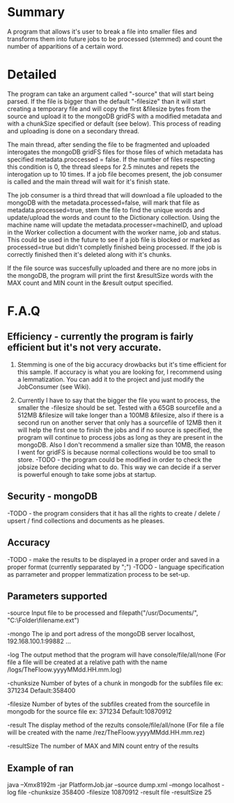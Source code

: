 # Summary

A program that allows it's user to break a file into smaller files and transforms them into future jobs to be processed (stemmed) and count the number of apparitions of a certain word.

# Detailed

The program can take an argument called "-source" that will start being parsed. If the file is bigger than the default "-filesize" than it will start creating a temporary file and will copy the first &filesize bytes from the source and upload it to the mongoDB gridFS with a modified metadata and with a chunkSize specified or default (see below). This process of reading and uploading is done on a secondary thread.

The main thread, after sending the file to be fragmented and uploaded interogates the mongoDB gridFS files for those files of which metadata has specified metadata.proccessed = false. If the number of files respecting this condition is 0, the thread sleeps for 2.5 minutes and repets the interogation up to 10 times. If a job file becomes present, the job consumer is called and the main thread will wait for it's finish state.

The job consumer is a third thread that will download a file uploaded to the mongoDB with the metadata.processed=false, will mark that file as metadata.processed=true, stem the file to find the unique words and update/upload the words and count to the Dictionary collection. Using the machine name will update the metadata.processer=machineID, and upload in the Worker collection a document with the worker name, job and status. This could be used in the future to see if a job file is blocked or marked as processed=true but didn't completly finished being processed. If the job is correctly finished then it's deleted along with it's chunks.

If the file source was succesfully uploaded and there are no more jobs in the mongoDB, the program will print the first &resultSize words with the MAX count and MIN count in the &result output specified.

# F.A.Q

## Efficiency - currently the program is fairly efficient but it's not very accurate. 

 1. Stemming is one of the big accuracy drowbacks but it's time efficient for this sample. If accuracy is what you are looking for, I recommend using a lemmatization. You can add it to the project and just modify the JobConsumer (see Wiki).

 2. Currently I have to say that the bigger the file you want to process, the smaller the -filesize should be set. Tested with a 65GB sourcefile and a 512MB &filesize will take longer than a 100MB &filesize, also if there is a second run on another server that only has a sourcefile of 12MB then it will help the first one to finish the jobs and if no source is specified, the program will continue to process jobs as long as they are present in the mongoDB. Also I don't recommend a smaller size than 10MB, the reason I went for gridFS is because normal collections would be too small to store.
 -TODO - the program could be modified in order to check the jobsize before deciding what to do. This way we can decide if a server is powerful enough to take some jobs at startup.

## Security - mongoDB
 -TODO - the program considers that it has all the rights to create / delete / upsert / find collections and documents as he pleases.

## Accuracy

 -TODO - make the results to be displayed in a proper order and saved in a proper format (currently sepparated by ";")
 -TODO - language specification as parrameter and propper lemmatization process to be set-up.


## Parameters supported

-source			  Input file to be processed and filepath("/usr/Documents/", "C:\Folder\filename.ext")

-mongo			  The ip and port adress of the mongoDB server
				      localhost, 192.168.100.1:99882 ...

-log			    The output method that the program will have
				      console/file/all/none (For file a file will be created at a relative path with the name /logs/TheFloow.yyyyMMdd.HH.mm.log)

-chunksize		Number of bytes of a chunk in mongodb for the subfiles file ex: 371234
				      Default:358400

-filesize		  Number of bytes of the subfiles created from the sourcefile in mongodb for the source file ex: 371234
				      Default:10870912

-result			  The display method of the rezults
				      console/file/all/none (For file a file will be created with the name /rez/TheFloow.yyyyMMdd.HH.mm.rez)

-resultSize		The number of MAX and MIN count entry of the results

## Example of ran

java –Xmx8192m -jar PlatformJob.jar –source dump.xml –mongo localhost -log file -chunksize 358400 -filesize 10870912 -result file -resultSize 25



